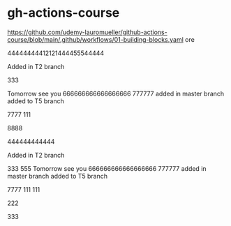 # gh-actions-course
https://github.com/udemy-lauromueller/github-actions-course/blob/main/.github/workflows/01-building-blocks.yaml
ore





44444444412121444455544444

Added in T2 branch

333

Tomorrow see you
666666666666666666
777777
added in master branch
added to T5 branch



7777
111

8888


444444444444

Added in T2 branch

333
555
Tomorrow see you
666666666666666666
777777
added in master branch
added to T5 branch



7777
111
111

222

333

